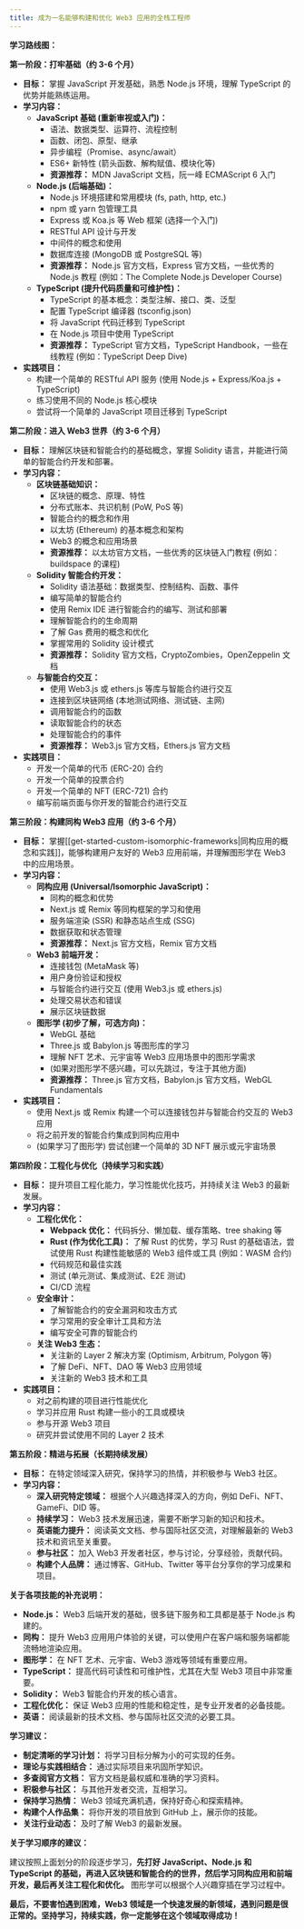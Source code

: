 ```yaml
---
title: 成为一名能够构建和优化 Web3 应用的全栈工程师
---
```

**学习路线图：**

**第一阶段：打牢基础（约 3-6 个月）**

* **目标：** 掌握 JavaScript 开发基础，熟悉 Node.js 环境，理解 TypeScript 的优势并能熟练运用。
* **学习内容：**
    * **JavaScript 基础 (重新审视或入门)：**
        * 语法、数据类型、运算符、流程控制
        * 函数、闭包、原型、继承
        * 异步编程（Promise、async/await）
        * ES6+ 新特性 (箭头函数、解构赋值、模块化等)
        * **资源推荐：** MDN JavaScript 文档，阮一峰 ECMAScript 6 入门
    * **Node.js (后端基础)：**
        * Node.js 环境搭建和常用模块 (fs, path, http, etc.)
        * npm 或 yarn 包管理工具
        * Express 或 Koa.js 等 Web 框架 (选择一个入门)
        * RESTful API 设计与开发
        * 中间件的概念和使用
        * 数据库连接 (MongoDB 或 PostgreSQL 等)
        * **资源推荐：** Node.js 官方文档，Express 官方文档，一些优秀的 Node.js 教程 (例如：The Complete Node.js Developer Course)
    * **TypeScript (提升代码质量和可维护性)：**
        * TypeScript 的基本概念：类型注解、接口、类、泛型
        * 配置 TypeScript 编译器 (tsconfig.json)
        * 将 JavaScript 代码迁移到 TypeScript
        * 在 Node.js 项目中使用 TypeScript
        * **资源推荐：** TypeScript 官方文档，TypeScript Handbook，一些在线教程 (例如：TypeScript Deep Dive)
* **实践项目：**
    * 构建一个简单的 RESTful API 服务 (使用 Node.js + Express/Koa.js + TypeScript)
    * 练习使用不同的 Node.js 核心模块
    * 尝试将一个简单的 JavaScript 项目迁移到 TypeScript

**第二阶段：进入 Web3 世界（约 3-6 个月）**

* **目标：** 理解区块链和智能合约的基础概念，掌握 Solidity 语言，并能进行简单的智能合约开发和部署。
* **学习内容：**
    * **区块链基础知识：**
        * 区块链的概念、原理、特性
        * 分布式账本、共识机制 (PoW, PoS 等)
        * 智能合约的概念和作用
        * 以太坊 (Ethereum) 的基本概念和架构
        * Web3 的概念和应用场景
        * **资源推荐：**  以太坊官方文档，一些优秀的区块链入门教程 (例如：buildspace 的课程)
    * **Solidity 智能合约开发：**
        * Solidity 语法基础：数据类型、控制结构、函数、事件
        * 编写简单的智能合约
        * 使用 Remix IDE 进行智能合约的编写、测试和部署
        * 理解智能合约的生命周期
        * 了解 Gas 费用的概念和优化
        * 掌握常用的 Solidity 设计模式
        * **资源推荐：** Solidity 官方文档，CryptoZombies，OpenZeppelin 文档
    * **与智能合约交互：**
        * 使用 Web3.js 或 ethers.js 等库与智能合约进行交互
        * 连接到区块链网络 (本地测试网络、测试链、主网)
        * 调用智能合约的函数
        * 读取智能合约的状态
        * 处理智能合约的事件
        * **资源推荐：** Web3.js 官方文档，Ethers.js 官方文档
* **实践项目：**
    * 开发一个简单的代币 (ERC-20) 合约
    * 开发一个简单的投票合约
    * 开发一个简单的 NFT (ERC-721) 合约
    * 编写前端页面与你开发的智能合约进行交互

**第三阶段：构建同构 Web3 应用（约 3-6 个月）**

* **目标：** 掌握[[get-started-custom-isomorphic-frameworks|同构应用的概念和实践]]，能够构建用户友好的 Web3 应用前端，并理解图形学在 Web3 中的应用场景。
* **学习内容：**
    * **同构应用 (Universal/Isomorphic JavaScript)：**
        * 同构的概念和优势
        * Next.js 或 Remix 等同构框架的学习和使用
        * 服务端渲染 (SSR) 和静态站点生成 (SSG)
        * 数据获取和状态管理
        * **资源推荐：** Next.js 官方文档，Remix 官方文档
    * **Web3 前端开发：**
        * 连接钱包 (MetaMask 等)
        * 用户身份验证和授权
        * 与智能合约进行交互 (使用 Web3.js 或 ethers.js)
        * 处理交易状态和错误
        * 展示区块链数据
    * **图形学 (初步了解，可选方向)：**
        * WebGL 基础
        * Three.js 或 Babylon.js 等图形库的学习
        * 理解 NFT 艺术、元宇宙等 Web3 应用场景中的图形学需求
        * (如果对图形学不感兴趣，可以先跳过，专注于其他方面)
        * **资源推荐：** Three.js 官方文档，Babylon.js 官方文档，WebGL Fundamentals
* **实践项目：**
    * 使用 Next.js 或 Remix 构建一个可以连接钱包并与智能合约交互的 Web3 应用
    * 将之前开发的智能合约集成到同构应用中
    * (如果学习了图形学) 尝试创建一个简单的 3D NFT 展示或元宇宙场景

**第四阶段：工程化与优化（持续学习和实践）**

* **目标：** 提升项目工程化能力，学习性能优化技巧，并持续关注 Web3 的最新发展。
* **学习内容：**
    * **工程化优化：**
        * **Webpack 优化：** 代码拆分、懒加载、缓存策略、tree shaking 等
        * **Rust (作为优化工具)：**  了解 Rust 的优势，学习 Rust 的基础语法，尝试使用 Rust 构建性能敏感的 Web3 组件或工具 (例如：WASM 合约)
        * 代码规范和最佳实践
        * 测试 (单元测试、集成测试、E2E 测试)
        * CI/CD 流程
    * **安全审计：**
        * 了解智能合约的安全漏洞和攻击方式
        * 学习常用的安全审计工具和方法
        * 编写安全可靠的智能合约
    * **关注 Web3 生态：**
        * 关注新的 Layer 2 解决方案 (Optimism, Arbitrum, Polygon 等)
        * 了解 DeFi、NFT、DAO 等 Web3 应用领域
        * 关注新的 Web3 技术和工具
* **实践项目：**
    * 对之前构建的项目进行性能优化
    * 学习并应用 Rust 构建一些小的工具或模块
    * 参与开源 Web3 项目
    * 研究并尝试使用不同的 Layer 2 技术

**第五阶段：精进与拓展（长期持续发展）**

* **目标：**  在特定领域深入研究，保持学习的热情，并积极参与 Web3 社区。
* **学习内容：**
    * **深入研究特定领域：**  根据个人兴趣选择深入的方向，例如 DeFi、NFT、GameFi、DID 等。
    * **持续学习：**  Web3 技术发展迅速，需要不断学习新的知识和技术。
    * **英语能力提升：**  阅读英文文档、参与国际社区交流，对理解最新的 Web3 技术和资讯至关重要。
    * **参与社区：**  加入 Web3 开发者社区，参与讨论，分享经验，贡献代码。
    * **构建个人品牌：**  通过博客、GitHub、Twitter 等平台分享你的学习成果和项目。

**关于各项技能的补充说明：**

* **Node.js：**  Web3 后端开发的基础，很多链下服务和工具都是基于 Node.js 构建的。
* **同构：**  提升 Web3 应用用户体验的关键，可以使用户在客户端和服务端都能流畅地渲染应用。
* **图形学：**  在 NFT 艺术、元宇宙、Web3 游戏等领域有重要应用。
* **TypeScript：**  提高代码可读性和可维护性，尤其在大型 Web3 项目中非常重要。
* **Solidity：**  Web3 智能合约开发的核心语言。
* **工程化优化：**  保证 Web3 应用的性能和稳定性，是专业开发者的必备技能。
* **英语：**  阅读最新的技术文档、参与国际社区交流的必要工具。

**学习建议：**

* **制定清晰的学习计划：**  将学习目标分解为小的可实现的任务。
* **理论与实践相结合：**  通过实际项目来巩固所学知识。
* **多查阅官方文档：**  官方文档是最权威和准确的学习资料。
* **积极参与社区：**  与其他开发者交流，互相学习。
* **保持学习热情：**  Web3 领域充满机遇，保持好奇心和探索精神。
* **构建个人作品集：**  将你开发的项目放到 GitHub 上，展示你的技能。
* **关注行业动态：**  及时了解 Web3 的最新发展。

**关于学习顺序的建议：**

建议按照上面划分的阶段逐步学习，**先打好 JavaScript、Node.js 和 TypeScript 的基础，再进入区块链和智能合约的世界，然后学习同构应用和前端开发，最后再关注工程化和优化。**  图形学可以根据个人兴趣穿插在学习过程中。

**最后，不要害怕遇到困难，Web3 领域是一个快速发展的新领域，遇到问题是很正常的。坚持学习，持续实践，你一定能够在这个领域取得成功！**
